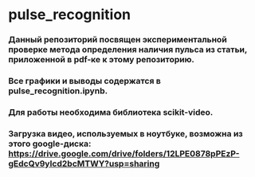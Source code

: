 # pulse_recognition
### Данный репозиторий посвящен экспериментальной проверке метода определения наличия пульса из статьи, приложенной в pdf-ке к этому репозиторию.
### Все графики и выводы содержатся в pulse_recognition.ipynb.
### Для работы необходима библиотека scikit-video.
### Загрузка видео, используемых в ноутбуке, возможна из этого google-диска: https://drive.google.com/drive/folders/12LPE0878pPEzP-gEdcQv9yIcd2bcMTWY?usp=sharing
